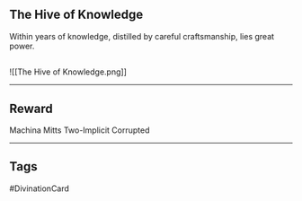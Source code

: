 ## The Hive of Knowledge
Within years of knowledge, distilled by careful craftsmanship, lies great power.
## 
![[The Hive of Knowledge.png]]

---
## Reward
Machina Mitts
Two-Implicit
Corrupted

---
## Tags
#DivinationCard